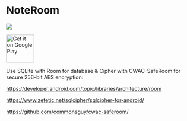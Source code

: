# NoteRoom

![](https://github.com/softartdev/NoteRoom/workflows/Android%20CI/badge.svg)
<p>
  <a href="https://play.google.com/store/apps/details?id=com.softartdev.noteroom"><img alt="Get it on Google Play" src="https://play.google.com/intl/en_us/badges/images/apps/en-play-badge-border.png" height="75px"/></a>
</p>

Use SQLite with Room for database & Cipher with CWAC-SafeRoom for  secure 256-bit AES encryption:

https://developer.android.com/topic/libraries/architecture/room

https://www.zetetic.net/sqlcipher/sqlcipher-for-android/

https://github.com/commonsguy/cwac-saferoom/
